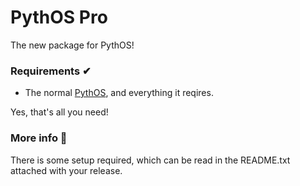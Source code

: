 # PythOS Pro
The new package for PythOS!
### Requirements ✔
- The normal [PythOS](https://github.com/Captain-Awesome-Jnr/PythOS), and everything it reqires.





Yes, that's all you need!

### More info 🧙‍
There is some setup required, which can be read in the README.txt attached with your release.

